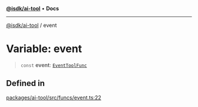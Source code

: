 [**@isdk/ai-tool**](../README.md) • **Docs**

***

[@isdk/ai-tool](../globals.md) / event

# Variable: event

> `const` **event**: [`EventToolFunc`](../classes/EventToolFunc.md)

## Defined in

[packages/ai-tool/src/funcs/event.ts:22](https://github.com/isdk/ai-tool.js/blob/37ada542a786fbbc770f2d61beb564f6e603941d/src/funcs/event.ts#L22)

